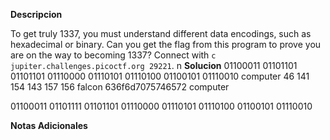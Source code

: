 **Descripcion**

To get truly 1337, you must understand different data encodings, such as hexadecimal or binary. Can you get the flag from this program to prove you are on the way to becoming 1337? Connect with `c jupiter.challenges.picoctf.org 29221`.
n
**Solucion**
01100011 01101101 01101101 01110000 01110101 01110100 01100101 01110010
computer
46 141 154 143 157 156
falcon
636f6d7075746572
computer


01100011 01101111 01101101 01110000 01110101 01110100 01100101 01110010

**Notas Adicionales**
